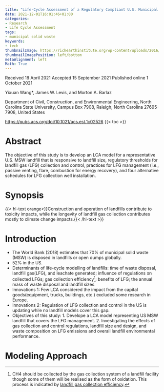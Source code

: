 ```yaml
---
title: "Life-Cycle Assessment of a Regulatory Compliant U.S. Municipal Solid Waste Landfill"
date: 2021-12-01T16:01:46+01:00
categories:
- Research
- Life Cycle Assessment
tags:
- municipal solid waste
keywords:
- tech
thumbnailImage: https://richearthinstitute.org/wp-content/uploads/2016/10/images.jpg
thumbnailImagePosition: left/bottom
metaAlignment: left
Math: True
---
```


<!--more-->
Received 18 April 2021
Accepted 15 September 2021
Published online 1 October 2021

Yixuan Wang*, James W. Levis, and Morton A. Barlaz

Department of Civil, Construction, and Environmental Engineering, North Carolina State University, Campus Box 7908, Raleigh, North Carolina 27695-7908, United States

https://pubs.acs.org/doi/10.1021/acs.est.1c02526
{{< toc >}}

# Abstract

The objective of this study is to develop an LCA model for a representative U.S. MSW landfill that is responsive to landfill size, regulatory thresholds for landfill gas (LFG) collection and control, practices for LFG management (i.e., passive venting, flare, combustion for energy recovery), and four alternative schedules for LFG collection well installation.

# Synopsis

{{< hl-text orange>}}Construction and operation of landfills contribute to toxicity impacts, while the longevity of landfill gas collection contributes mostly to climate change impacts.{{< /hl-text >}}

# Introduction

* The World Bank (2018) estimates that 70% of municipal solid waste (MSW) is disposed in landfills or open dumps globally.
* 52% in the US.
* Determinants of life-cycle modelling of landfills: time of waste disposal, landfill gas(LFG), and leachate generated; influence of regulations on collected LFGs; gas collection efficiency[^gce]; benefits of LFG; the annual mass of waste disposal and landfill sizes. 
* Innovations 1: Few LCA considered the impact from the capital goods(equipment, trucks, buildings, etc.) excluded some research in Europe.
* Innovations 2:  Regulation of LFG collection and control in the US is updating while no landfill models cover this gap.
* Objectives of this study: 1. Develope a LCA model representing US MSW landfill that covers the LFG management. 2. Investigating the effects of gas collection and control regulations, landfill size and design, and waste composition on LFG emissions and overall landfill environmental performance.

# Modeling Approach


[^gce]: CH4 should be collected by the gas collection system of a landfill facility though some of them will be realised as the form of oxidation. This process is indicated by [landfill gas collection efficiency](https://www.tandfonline.com/doi/pdf/10.3155/1047-3289.59.12.1399).

